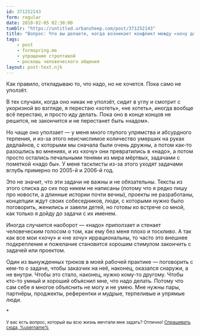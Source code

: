 ```yaml
---
id: 371252143
form: regular
date: 2010-02-05 02:30:00
tumblr: "https://untitled.urbansheep.com/post/371252143"
title: "Вопрос: Что вы делаете, когда возникает конфликт между «хочу делать это» и «надо делать то»?"
tags:
    - post
    - formspring.me
    - упрощение строптивой
    - роскошь человеческого общения
layout: post-text.njk
---
```


<p>Как правило, откладываю то, что надо, но не хочется. Пока само не уползёт.</p>

<p>В тех случаях, когда оно никак не уползёт, сидит в углу и смотрит с укоризной во взгляде, я перестаю «хотеть», «не хотеть», иногда вообще всё перестаю, и просто иду делать. Пока оно в конце концов не решится, не закончится и не перестанет быть «надом».</p>

<p>Но чаще оно уползает — у меня много глупого упрямства и абсурдного терпения, и из-за этого неисчислимое количество умерших на руках дедлайнов, с которыми мы сначала были очень дружны, а потом как-то разошлись во мнениях, и из «хочу» они превратились в «надо», а потом просто остались печальными тенями из мира мёртвых, задачами с пометкой «надо бы». У меня тасклисты из-за этого уходят задачами вглубь примерно по 2005-й и 2006-й год.</p>

<p>Это не значит, что эти задачи не важны и не обязательны. Тексты из этого списка до сих пор никем не написаны (потому что я редко пишу про новости, а длинные истории почти вечны), проекты не разработаны, концепции ждут своих собеседников, люди, с которыми нужно было поговорить, женились и завели детей, но готовы ко встрече со мной, как только я дойду до задачи с их именем.</p>

<p>Иногда случается наоборот — «надо» приползает и стенает человеческим голосом о том, как ему без меня плохо и тоскливо. А так как все мои «хочу» и «не хочу» иррациональны, то часто это внешнее подкрепление и пожелание становится хорошим стимулом закончить с задачей или проектом.</p>

<p>Один из вынужденных трюков в моей рабочей практике — поговорить с кем-то о задаче, чтобы заказчик на неё, наконец, оказался снаружи, а не внутри. Чтобы это стало, наконец, нужно кому-то другому. Чтобы кто-то умный и хороший объяснил мне, что надо делать. Потому что сам себе я многое объяснить не могу и не умею. Мне нужны пары, партнёры, проджекты, референтки и мудрые, терпеливые и упрямые люди.</p>

<p>*</p>

<p><small>У вас есть вопрос, который вы всю жизнь мечтали мне задать? Отлично! <a href="http://formspring.me/urbansheep">Спрашивать сюда, %username%</a></small></p>

